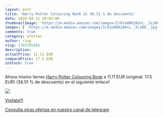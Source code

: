 ```yaml
---
layout: post
title: 'Harry Potter Colouring Book al 36.51 % de descuento'
date: 2020-04-21 20:03:06
thumbnailImage: 'https://m.media-amazon.com/images/I/61oH9Hj8d+L._SL200_.jpg'
images: [ 'https://m.media-amazon.com/images/I/61oH9Hj8d+L._SL200_.jpg' ]
comments: true
category: ofertas
author: ring
slug: 1783705485
description:
actualPrice: 11.11 EUR
comparePrice: 17.5 EUR
inStock: true
---
```


Ahora mismo tienes [Harry Potter Colouring Book](https://www.amazon.com/dp/1783705485/?tag=redken08-20) a 11.11 EUR (original: 17.5 EUR) (36.51 %  de descuento) en el siguiente enlace!

[![](https://m.media-amazon.com/images/I/61oH9Hj8d+L._SL200_.jpg)](https://www.amazon.com/dp/1783705485/?tag=redken08-20)

[Visítala!!!](https://www.amazon.com/dp/1783705485/?tag=redken08-20)

[Consulta otras ofertas en nuestro canal de telegram](https://t.me/s/ofertas25)
